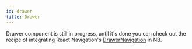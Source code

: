 ```yaml
---
id: drawer
title: Drawer
---
```


Drawer component is still in progress, until it's done you can check out the recipe of integrating React Navigation's [DrawerNavigation](https://reactnavigation.org/docs/drawer-based-navigation/) in NB.
